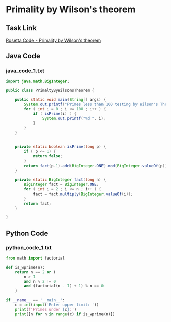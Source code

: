 # Primality by Wilson's theorem

## Task Link
[Rosetta Code - Primality by Wilson's theorem](https://rosettacode.org/wiki/Primality_by_Wilson%27s_theorem)

## Java Code
### java_code_1.txt
```java
import java.math.BigInteger;

public class PrimaltyByWilsonsTheorem {

    public static void main(String[] args) {
        System.out.printf("Primes less than 100 testing by Wilson's Theorem%n");
        for ( int i = 0 ; i <= 100 ; i++ ) {
            if ( isPrime(i) ) {
                System.out.printf("%d ", i);
            }
        }
    }
    
    
    private static boolean isPrime(long p) {
        if ( p <= 1) {
            return false;
        }
        return fact(p-1).add(BigInteger.ONE).mod(BigInteger.valueOf(p)).compareTo(BigInteger.ZERO) == 0;
    }
    
    private static BigInteger fact(long n) {
        BigInteger fact = BigInteger.ONE;
        for ( int i = 2 ; i <= n ; i++ ) {
            fact = fact.multiply(BigInteger.valueOf(i));
        }
        return fact;
    }

}

```

## Python Code
### python_code_1.txt
```python
from math import factorial

def is_wprime(n):
    return n == 2 or (
        n > 1
        and n % 2 != 0
        and (factorial(n - 1) + 1) % n == 0
    )

if __name__ == '__main__':
    c = int(input('Enter upper limit: '))
    print(f'Primes under {c}:')
    print([n for n in range(c) if is_wprime(n)])

```

